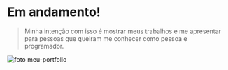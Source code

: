 # Em andamento!

> Minha intenção com isso é mostrar meus trabalhos e me apresentar para pessoas que queiram me conhecer como pessoa e programador.


![foto meu-portfolio](https://user-images.githubusercontent.com/92560005/235344308-9650a24a-4919-4b01-8564-2ad219fad06f.png)
